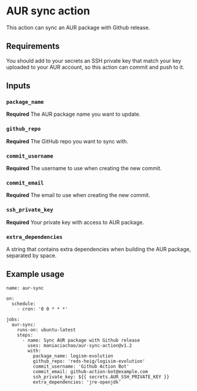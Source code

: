 # AUR sync action

This action can sync an AUR package with Github release.


## Requirements

You should add to your secrets an SSH private key that match your key uploaded to your AUR account,
so this action can commit and push to it.


## Inputs

### `package_name`
**Required** The AUR package name you want to update.

### `github_repo`
**Required** The GitHub repo you want to sync with.

### `commit_username`
**Required** The username to use when creating the new commit.

### `commit_email`
**Required** The email to use when creating the new commit.

### `ssh_private_key`
**Required** Your private key with access to AUR package.

### `extra_dependencies`
A string that contains extra dependencies when building the AUR package, separated by space.

## Example usage
```
name: aur-sync

on:
  schedule:
    - cron: '0 0 * * *'

jobs:
  aur-sync:
    runs-on: ubuntu-latest
    steps:
      - name: Sync AUR package with Github release
        uses: maniaciachao/aur-sync-action@v1.2
        with:
          package_name: logism-evolution
          github_repo: 'reds-heig/logisim-evolution'
          commit_username: 'Github Action Bot'
          commit_email: github-action-bot@example.com
          ssh_private_key: ${{ secrets.AUR_SSH_PRIVATE_KEY }}
          extra_dependencies: 'jre-openjdk'
```
